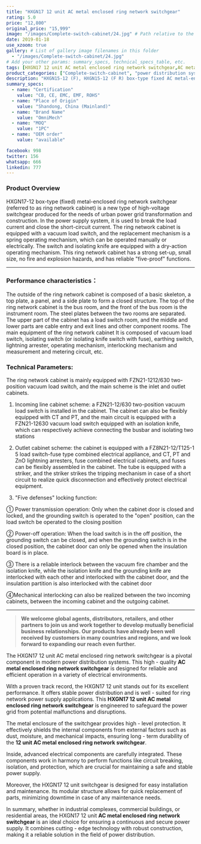 ```yaml
---
title: "HXGN17 12 unit AC metal enclosed ring network switchgear"
rating: 5.0
price: "12,800"
original_price: "15,999"
image: "/images/Complete-switch-cabinet/24.jpg" # Path relative to the 'static' folder or use Hugo Pipes
date: 2019-01-18
use_xzoom: true
gallery: # List of gallery image filenames in this folder
  - "/images/Complete-switch-cabinet/24.jpg"
# Add your other params: summary_specs, technical_specs_table, etc.
tags: [HXGN17 12 unit AC metal enclosed ring network switchgear,AC metal enclosed ring network switchgear,12 unit AC metal enclosed ring network switchgear,power distribution system,ring network power supply,stable power distribution,electrical components,circuit breaking,isolation,protection,easy installation,easy maintenance,continuous and secure power supply]
product_categories: ["Complete-switch-cabinet", "power distribution system"]
description: "HXGN15-12 (F), HXGN15-12 (F R) box-type fixed AC metal-enclosed switchgear (hereinafter referred to as switchgear), suitable for rated voltage of 12KV, rated frequency of 50HZ, rated current of 630A and above A three-phase AC system powered by network cabinets or radial terminals, used for segmenting and branching of cable lines."
summary_specs:
  - name: "Certification"
    value: "CB, CE, EMC, EMF, ROHS"
  - name: "Place of Origin"
    value: "Shandong, China (Mainland)"
  - name: "Brand Name"
    value: "OmniMech"
  - name: "MOQ"
    value: "1PC"
  - name: "OEM order"
    value: "available"

facebook: 998
twitter: 156
whatsapp: 666
linkedin: 777    
---
```



### Product Overview


HXGN17-12 box-type (fixed) metal-enclosed ring network switchgear (referred to as ring network cabinet) is a new type of high-voltage switchgear produced for the needs of urban power grid transformation and construction. In the power supply system, it is used to break the load current and close the short-circuit current. The ring network cabinet is equipped with a vacuum load switch, and the replacement mechanism is a spring operating mechanism, which can be operated manually or electrically. The switch and isolating knife are equipped with a dry-action operating mechanism. This ring network cabinet has a strong set-up, small size, no fire and explosion hazards, and has reliable "five-proof" functions.

* * *

### Performance characteristics：

The outside of the ring network cabinet is composed of a basic skeleton, a top plate, a panel, and a side plate to form a closed structure. The top of the ring network cabinet is the bus room, and the front of the bus room is the instrument room. The steel plates between the two rooms are separated. The upper part of the cabinet has a load switch room, and the middle and lower parts are cable entry and exit lines and other component rooms. The main equipment of the ring network cabinet It is composed of vacuum load switch, isolating switch (or isolating knife switch with fuse), earthing switch, lightning arrester, operating mechanism, interlocking mechanism and measurement and metering circuit, etc.


### Technical Parameters:

The ring network cabinet is mainly equipped with FZN21-1212/630 two-position vacuum load switch, and the main scheme is the inlet and outlet cabinets.

1. Incoming line cabinet scheme: a FZN21-12/630 two-position vacuum load switch is installed in the cabinet. The cabinet can also be flexibly equipped with CT and PT, and the main circuit is equipped with a FZN21-12630 vacuum load switch equipped with an isolation knife, which can respectively achieve connecting the busbar and isolating two stations

2. Outlet cabinet scheme: the cabinet is equipped with a FZ8N21-12/T125-1 5 load switch-fuse type combined electrical appliance, and CT, PT and ZnO lightning arresters, fuse combined electrical cabinets, and fuses can be flexibly assembled in the cabinet. The tube is equipped with a striker, and the striker strikes the tripping mechanism in case of a short circuit to realize quick disconnection and effectively protect electrical equipment.

3. "Five defenses" locking function:

① Power transmission operation: Only when the cabinet door is closed and locked, and the grounding switch is operated to the "open" position, can the load switch be operated to the closing position

② Power-off operation: When the load switch is in the off position, the grounding switch can be closed, and when the grounding switch is in the closed position, the cabinet door can only be opened when the insulation board is in place.

③ There is a reliable interlock between the vacuum fire chamber and the isolation knife, while the isolation knife and the grounding knife are interlocked with each other and interlocked with the cabinet door, and the insulation partition is also interlocked with the cabinet door

④Mechanical interlocking can also be realized between the two incoming cabinets, between the incoming cabinet and the outgoing cabinet.
* * *

> **We welcome global agents, distributors, retailers, and other partners to join us and work together to develop mutually beneficial business relationships. Our products have already been well received by customers in many countries and regions, and we look forward to expanding our reach even further.**

The HXGN17 12 unit AC metal enclosed ring network switchgear is a pivotal component in modern power distribution systems. This high - quality **AC metal enclosed ring network switchgear** is designed for reliable and efficient operation in a variety of electrical environments.

With a proven track record, the HXGN17 12 unit stands out for its excellent performance. It offers stable power distribution and is well - suited for ring network power supply applications. This **HXGN17 12 unit AC metal enclosed ring network switchgear** is engineered to safeguard the power grid from potential malfunctions and disruptions.

The metal enclosure of the switchgear provides high - level protection. It effectively shields the internal components from external factors such as dust, moisture, and mechanical impacts, ensuring long - term durability of the **12 unit AC metal enclosed ring network switchgear**.

Inside, advanced electrical components are carefully integrated. These components work in harmony to perform functions like circuit breaking, isolation, and protection, which are crucial for maintaining a safe and stable power supply.

Moreover, the HXGN17 12 unit switchgear is designed for easy installation and maintenance. Its modular structure allows for quick replacement of parts, minimizing downtime in case of any maintenance needs.

In summary, whether in industrial complexes, commercial buildings, or residential areas, the HXGN17 12 unit **AC metal enclosed ring network switchgear** is an ideal choice for ensuring a continuous and secure power supply. It combines cutting - edge technology with robust construction, making it a reliable solution in the field of power distribution. 
